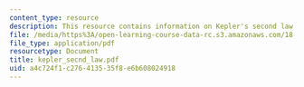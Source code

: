 ```yaml
---
content_type: resource
description: This resource contains information on Kepler's second law.
file: /media/https%3A/open-learning-course-data-rc.s3.amazonaws.com/18-02-multivariable-calculus-spring-2006/a4c724f1c276413535f8e6b608024918_kepler_secnd_law.pdf
file_type: application/pdf
resourcetype: Document
title: kepler_secnd_law.pdf
uid: a4c724f1-c276-4135-35f8-e6b608024918
---
```

